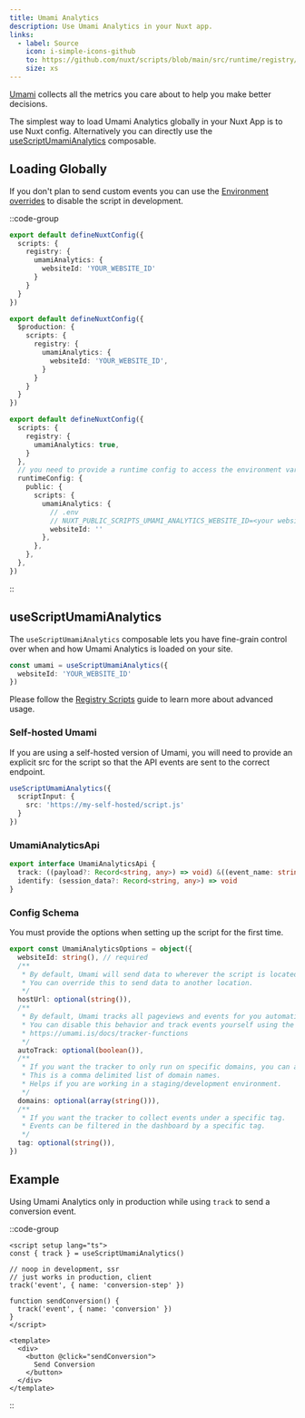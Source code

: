```yaml
---
title: Umami Analytics
description: Use Umami Analytics in your Nuxt app.
links:
  - label: Source
    icon: i-simple-icons-github
    to: https://github.com/nuxt/scripts/blob/main/src/runtime/registry/umami-analytics.ts
    size: xs
---
```


[Umami](https://umami.is/) collects all the metrics you care about to help you make better decisions.

The simplest way to load Umami Analytics globally in your Nuxt App is to use Nuxt config. Alternatively you can directly
use the [useScriptUmamiAnalytics](#useScriptUmamiAnalytics) composable.

## Loading Globally

If you don't plan to send custom events you can use the [Environment overrides](https://nuxt.com/docs/getting-started/configuration#environment-overrides) to
disable the script in development.

::code-group

```ts [Always enabled]
export default defineNuxtConfig({
  scripts: {
    registry: {
      umamiAnalytics: {
        websiteId: 'YOUR_WEBSITE_ID'
      }
    }
  }
})
```

```ts [Production only]
export default defineNuxtConfig({
  $production: {
    scripts: {
      registry: {
        umamiAnalytics: {
          websiteId: 'YOUR_WEBSITE_ID',
        }
      }
    }
  }
})
```

```ts [Environment Variables]
export default defineNuxtConfig({
  scripts: {
    registry: {
      umamiAnalytics: true,
    }
  },
  // you need to provide a runtime config to access the environment variables
  runtimeConfig: {
    public: {
      scripts: {
        umamiAnalytics: {
          // .env
          // NUXT_PUBLIC_SCRIPTS_UMAMI_ANALYTICS_WEBSITE_ID=<your websiteId>
          websiteId: ''
        },
      },
    },
  },
})
```

::

## useScriptUmamiAnalytics

The `useScriptUmamiAnalytics` composable lets you have fine-grain control over when and how Umami Analytics is loaded on your site.

```ts
const umami = useScriptUmamiAnalytics({
  websiteId: 'YOUR_WEBSITE_ID'
})
```

Please follow the [Registry Scripts](/docs/guides/registry-scripts) guide to learn more about advanced usage.

### Self-hosted Umami

If you are using a self-hosted version of Umami, you will need to provide an explicit src for the script so that
the API events are sent to the correct endpoint.

```ts
useScriptUmamiAnalytics({
  scriptInput: {
    src: 'https://my-self-hosted/script.js'
  }
})
```

### UmamiAnalyticsApi

```ts
export interface UmamiAnalyticsApi {
  track: ((payload?: Record<string, any>) => void) &((event_name: string, event_data: Record<string, any>) => void)
  identify: (session_data?: Record<string, any>) => void
}
```

### Config Schema

You must provide the options when setting up the script for the first time.

```ts
export const UmamiAnalyticsOptions = object({
  websiteId: string(), // required
  /**
   * By default, Umami will send data to wherever the script is located.
   * You can override this to send data to another location.
   */
  hostUrl: optional(string()),
  /**
   * By default, Umami tracks all pageviews and events for you automatically.
   * You can disable this behavior and track events yourself using the tracker functions.
   * https://umami.is/docs/tracker-functions
   */
  autoTrack: optional(boolean()),
  /**
   * If you want the tracker to only run on specific domains, you can add them to your tracker script.
   * This is a comma delimited list of domain names.
   * Helps if you are working in a staging/development environment.
   */
  domains: optional(array(string())),
  /**
   * If you want the tracker to collect events under a specific tag.
   * Events can be filtered in the dashboard by a specific tag.
   */
  tag: optional(string()),
})
```

## Example

Using Umami Analytics only in production while using `track` to send a conversion event.

::code-group

```vue [ConversionButton.vue]
<script setup lang="ts">
const { track } = useScriptUmamiAnalytics()

// noop in development, ssr
// just works in production, client
track('event', { name: 'conversion-step' })

function sendConversion() {
  track('event', { name: 'conversion' })
}
</script>

<template>
  <div>
    <button @click="sendConversion">
      Send Conversion
    </button>
  </div>
</template>
```

::

